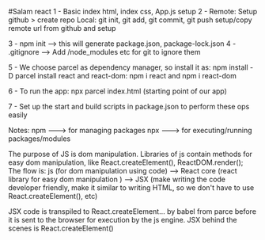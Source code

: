 #Salam react
1 - Basic index html, index css, App.js setup
2 - Remote: Setup github > create repo
Local: git init, git add, git commit, git push setup/copy remote url from github and setup

3 - npm init --> this will generate package.json, package-lock.json
4 - .gitignore --> Add /node_modules etc for git to ignore them

5 - We choose parcel as dependency manager,
so install it as: npm install -D parcel
install react and react-dom: npm i react and npm i react-dom

6 - To run the app: npx parcel index.html (starting point of our app)

7 - Set up the start and build scripts in package.json to perform these ops easily

Notes:
npm ---> for managing packages
npx ---> for executing/running packages/modules

The purpose of JS is dom manipulation.
Libraries of js contain methods for easy dom manipulation, like React.createElement(), ReactDOM.render();
The flow is: js (for dom manipulation using code) --> React core (react library for easy dom manipulation ) --> JSX (make writing the code developer friendly, make it similar to writing HTML, so we don't have to use React.createElement(), etc)

JSX code is transpiled to React.createElement... by babel from parce before it is sent to the browser for execution by the js engine.
JSX behind the scenes is React.createElement()
